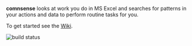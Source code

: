 **comnsense** looks at work you do in MS Excel and searches for patterns in your actions and data to perform routine tasks for you.

To get started see the [Wiki](../../wiki).

![build status](http://comnsense-build.cloudapp.net/app/rest/builds/buildType:Comnsense_Master/statusIcon)
